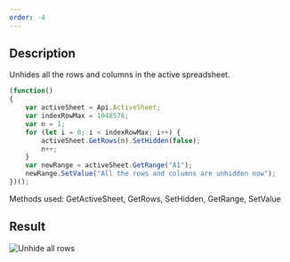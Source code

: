 ```yaml
---
order: -4
---
```


## Description

Unhides all the rows and columns in the active spreadsheet.

<!-- This code snippet is shown in the screenshot. -->

<!-- eslint-skip -->

``` ts
(function()
{
    var activeSheet = Api.ActiveSheet;
    var indexRowMax = 1048576;
    var n = 1;
    for (let i = 0; i < indexRowMax; i++) {
        activeSheet.GetRows(n).SetHidden(false);
        n++;
    }
    var newRange = activeSheet.GetRange("A1");
    newRange.SetValue("All the rows and columns are unhidden now");
})();
```

Methods used: GetActiveSheet, GetRows, SetHidden, GetRange, SetValue

## Result

![Unhide all rows](/assets/images/plugins/unhide-all-rows.png)
